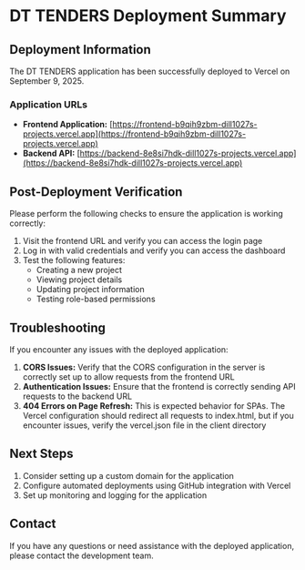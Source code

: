 # DT TENDERS Deployment Summary

## Deployment Information

The DT TENDERS application has been successfully deployed to Vercel on September 9, 2025.

### Application URLs

- **Frontend Application:** [https://frontend-b9qih9zbm-dill1027s-projects.vercel.app](https://frontend-b9qih9zbm-dill1027s-projects.vercel.app)
- **Backend API:** [https://backend-8e8si7hdk-dill1027s-projects.vercel.app](https://backend-8e8si7hdk-dill1027s-projects.vercel.app)

## Post-Deployment Verification

Please perform the following checks to ensure the application is working correctly:

1. Visit the frontend URL and verify you can access the login page
2. Log in with valid credentials and verify you can access the dashboard
3. Test the following features:
   - Creating a new project
   - Viewing project details
   - Updating project information
   - Testing role-based permissions

## Troubleshooting

If you encounter any issues with the deployed application:

1. **CORS Issues:** Verify that the CORS configuration in the server is correctly set up to allow requests from the frontend URL
2. **Authentication Issues:** Ensure that the frontend is correctly sending API requests to the backend URL
3. **404 Errors on Page Refresh:** This is expected behavior for SPAs. The Vercel configuration should redirect all requests to index.html, but if you encounter issues, verify the vercel.json file in the client directory

## Next Steps

1. Consider setting up a custom domain for the application
2. Configure automated deployments using GitHub integration with Vercel
3. Set up monitoring and logging for the application

## Contact

If you have any questions or need assistance with the deployed application, please contact the development team.
